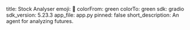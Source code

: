 title: Stock Analyser
emoji: 🐨
colorFrom: green
colorTo: green
sdk: gradio
sdk_version: 5.23.3
app_file: app.py
pinned: false
short_description: An agent for analyzing futures.
